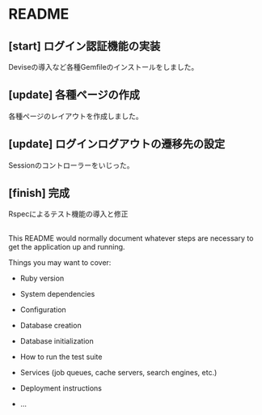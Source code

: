 # README

## [start] ログイン認証機能の実装
Deviseの導入など各種Gemfileのインストールをしました。

## [update] 各種ページの作成
各種ページのレイアウトを作成しました。

## [update] ログインログアウトの遷移先の設定
Sessionのコントローラーをいじった。

## [finish] 完成
Rspecによるテスト機能の導入と修正

##

This README would normally document whatever steps are necessary to get the
application up and running.

Things you may want to cover:

* Ruby version

* System dependencies

* Configuration

* Database creation

* Database initialization

* How to run the test suite

* Services (job queues, cache servers, search engines, etc.)

* Deployment instructions

* ...
